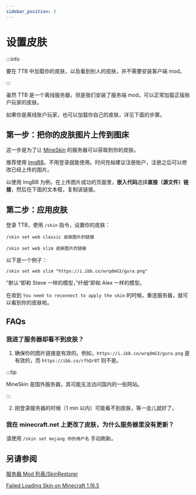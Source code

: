 ```yaml
---
sidebar_position: 3
---
```


# 设置皮肤

:::info

要在 TTB 中加载你的皮肤，以及看到别人的皮肤，并不需要安装客户端 mod。

:::

虽然 TTB 是一个离线服务器，但是我们安装了服务端 mod，可以正常加载正版账户玩家的皮肤。

如果你是离线账户玩家，也可以加载你自己的皮肤，详见下面的步骤。

## 第一步：把你的皮肤图片上传到图床

这一步是为了让 [MineSkin](https://mineskin.org/) 的服务器可以获取到你的皮肤。

推荐使用 [ImgBB](https://imgbb.com/)，不用登录就能使用。时间充裕建议注册账户，注册之后可以修改已经上传的图片。

以使用 ImgBB 为例，在上传图片成功的页面里，**嵌入代码**选择**直接（源文件）链接**，然后在下面的文本框，复制该链接。

## 第二步：应用皮肤

登录 TTB，使用 `/skin` 指令，设置你的皮肤：

```title="适用于 经典/Steve 模型"
/skin set web classic 皮肤图片的链接
```

```title="适用于 纤细/Alex 模型"
/skin set web slim 皮肤图片的链接
```

以下是一个例子：

```
/skin set web slim "https://i.ibb.co/wrqdmG3/gura.png"
```

”默认“即和 Steve 一样的模型，”纤细“即和 Alex 一样的模型。

在收到 `You need to reconnect to apply the skin` 的时候，重连服务器，就可以看到你的皮肤啦。

## FAQs

### 我进了服务器却看不到皮肤？

1. 确保你的图片链接是有效的。例如，`https://i.ibb.co/wrqdmG3/gura.png` 是有效的，而 `https://ibb.co/rfhQr8T` 则不是。

:::tip

MineSkin 是国外服务器，其可能无法访问国内的一些网站。

:::

2. 刚登录服务器的时候（1 min 以内）可能看不到皮肤，等一会儿就好了。

### 我在 minecraft.net 上更改了皮肤，为什么服务器里没有更新？

请使用 `/skin set mojang 你的用户名` 手动刷新。

## 另请参阅

[服务器 Mod 列表/SkinRestorer](https://masterlazy.github.io/TwoThreeBlocks-Wiki/docs/mods/skinrestorer)

[Failed Loading Skin on Minecraft 1.16.5](https://github.com/Suiranoil/SkinRestorer/issues/37)